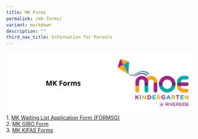 ```yaml
---
title: MK Forms
permalink: /mk-forms/
variant: markdown
description: ""
third_nav_title: Information for Parents
---
```

![](/images/header-mkforms.jpg)
<br>1. <a target="blank" href="https://go.gov.sg/mkrs-waitinglist"> MK Waiting List Application Form (FORMSG)</a>
<br>2. <a target="blank" href="/files/mk_giro_form.pdf">MK GIRO Form</a>
<br>3. <a target="blank" href="https://www.ecda.gov.sg/parents/subsidies-financial-assistance#KIFAS">MK KIFAS Forms</a>